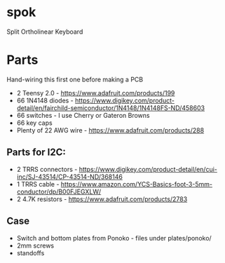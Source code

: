 # spok
Split Ortholinear Keyboard

# Parts
Hand-wiring this first one before making a PCB

* 2 Teensy 2.0 - https://www.adafruit.com/products/199
* 66 1N4148 diodes - https://www.digikey.com/product-detail/en/fairchild-semiconductor/1N4148/1N4148FS-ND/458603
* 66 switches - I use Cherry or Gateron Browns 
* 66 key caps
* Plenty of 22 AWG wire - https://www.adafruit.com/products/288

## Parts for I2C:
* 2 TRRS connectors - https://www.digikey.com/product-detail/en/cui-inc/SJ-43514/CP-43514-ND/368146
* 1 TRRS cable - https://www.amazon.com/YCS-Basics-foot-3-5mm-conductor/dp/B00FJEGXLW/
* 2 4.7K resistors - https://www.adafruit.com/products/2783

## Case
* Switch and bottom plates from Ponoko - files under plates/ponoko/
* 2mm screws
* standoffs

